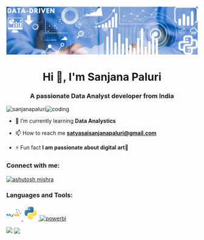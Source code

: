 ![logo](https://github.com/sanjanapaluri/sanjanapaluri/blob/main/1665578614824.jpg)
<h1 align="center">Hi 👋, I'm Sanjana Paluri</h1>
<h3 align="center">A passionate Data Analyst developer from India</h3>
<img align="right"alt="coding"width="400"src="https://media.tenor.com/S59bPkT0pqcAAAAC/programming.gif">
<p align="left"> <img src="https://komarev.com/ghpvc/?username=sanjanapaluri&label=Profile%20views&color=0e75b6&style=flat" alt="sanjanapaluri" /> </p>

- 🌱 I’m currently learning **Data Analystics**

- 📫 How to reach me **satyasaisanjanapaluri@gmail.com**

- ⚡ Fun fact **I am passionate about digital art🎨**

<h3 align="left">Connect with me:</h3>
<p align="left">
<a href="https://www.linkedin.com/in/satyasaisanjanapaluri/" target="blank"><img align="center" src="https://raw.githubusercontent.com/rahuldkjain/github-profile-readme-generator/master/src/images/icons/Social/linked-in-alt.svg" alt="ashutosh mishra" height="30" width="40" /></a>

</p>

<h3 align="left">Languages and Tools:</h3>
<p align="left"> <a href="https://www.mysql.com/" target="_blank" rel="noreferrer"> <img src="https://raw.githubusercontent.com/devicons/devicon/master/icons/mysql/mysql-original-wordmark.svg" alt="mysql" width="40" height="40"/> </a> <a href="https://www.python.org" target="_blank" rel="noreferrer"> <img src="https://raw.githubusercontent.com/devicons/devicon/master/icons/python/python-original.svg" alt="python" width="40" height="40"/> </a> <a href="https://www.powerbi.com/" target="_blank" rel="noreferrer"> <img
src="https://camo.githubusercontent.com/19ca15f447e110cae52cdfee93e90f4cb42b5236947667628e81e91e86cd2e46/68747470733a2f2f63646e2e776f726c64766563746f726c6f676f2e636f6d2f6c6f676f732f706f7765722d62692e737667" alt="powerbi" width="40"
height="40"/> </a>                                                                                                                        </p>

<p><img align="left" src="https://github-readme-stats.vercel.app/api/top-langs?username=sanjanapaluri&show_icons=true&locale=en&layout=compact"  ></p>

<p>&nbsp;<img align="center" src="https://github-readme-stats.vercel.app/api?username=sanjanapaluri&show_icons=true&locale=en" ></p>
